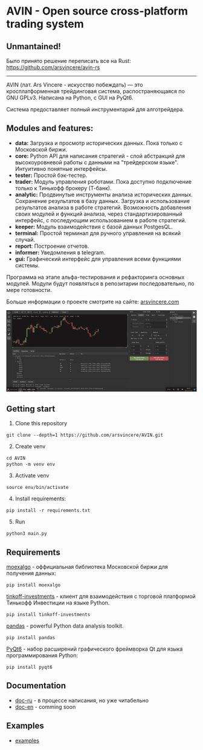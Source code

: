 # AVIN - Open source cross-platform trading system

## Unmantained!
Было принято решение переписать все на Rust:
https://github.com/arsvincere/avin-rs

------------------------------------------------------------------------------

AVIN (лат. Ars Vincere  -  искусство побеждать)  —  это кросплатформенная
трейдинговая система, распостраняющаяся по GNU GPLv3. Написана на Python,
с GUI на PyQt6.

Система предоставляет полный инструментарий для алготрейдера.

## Modules and features:

- **data:** Загрузка и просмотр исторических данных. Пока только с Московской
  биржи.
- **core:** Python API для написания стратегий - слой абстракций для
  высокоуровневой работы с данными на "трейдерском языке". Интуитивно
  понятные интерфейсы.
- **tester:** Простой бэк-тестер.
- **trader:** Модуль управления роботами. Пока доступно подключение
  только к Тинькофф брокеру (Т-банк).
- **analytic:** Продвинутые инструменты анализа исторических данных.
  Сохранение результатов в базу данных. Загрузка и использование результатов
  анализа в работе стратегий. Возможность добавления своих модулей и функций
  анализа, через стандартизированный интерфейс, c последующим использованием
  в работе стратегий.
- **keeper:** Модуль взаимодействия с базой данных PostgesQL.
- **terminal:** Простой терминал для ручного управления на всякий случай.
- **report**: Построение отчетов.
- **informer:** Уведомления в telegram.
- **gui:** Графический интерфейс для управления всеми функциями системы.

Программа на этапе альфа-тестирования и рефакторинга основных модулей.
Модули будут появляться в репозитарии последовательно, по мере готовности.

Больше информации о проекте смотрите на сайте:
[arsvincere.com](http://arsvincere.com)

![image](https://github.com/arsvincere/AVIN/blob/master/res/screenshot/Screenshot_2024-02-28_13-11-10.png)


## Getting start

1. Clone this repository

```
git clone --depth=1 https://github.com/arsvincere/AVIN.git
```

2. Create venv

```
cd AVIN
python -m venv env
```

3. Activate venv

```
source env/bin/activate
```

4. Install requirements:
```
pip install -r requirements.txt
```

5. Run
```
python3 main.py
```


## Requirements

[moexalgo](https://github.com/moexalgo/moexalgo) - оффициальная библиотека Московской биржи для получения данных:

    pip install moexalgo

[tinkoff-investments](https://github.com/Tinkoff/invest-python) - клиент для взаимодействия с торговой платформой Тинькофф Инвестиции на языке Python.

    pip install tinkoff-investments

[pandas](https://github.com/pandas-dev/pandas) - powerful Python data analysis toolkit.

    pip install pandas

[PyQt6](https://pypi.org/project/PyQt6/) - набор расширений графического фреймворка Qt для языка программирования Python:

    pip install pyqt6


## Documentation

- [doc-ru](https://github.com/arsvincere/AVIN/tree/master/doc/ru) - в процессе написания, но уже читабельно
- [doc-en]() - comming soon


## Examples

- [examples](https://github.com/arsvincere/AVIN/tree/master/doc/examples/data)

